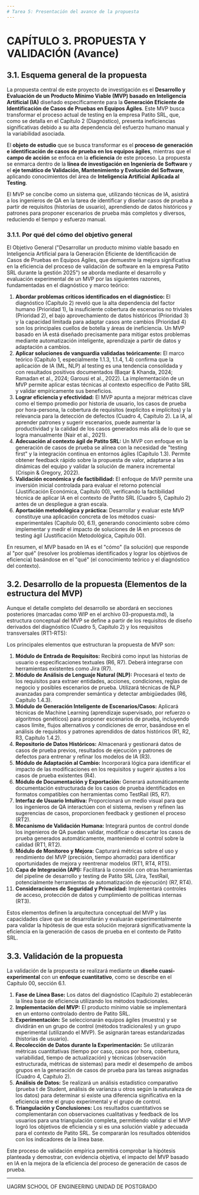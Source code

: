 ```yaml
---
# Tarea 5: Presentación del avance de la propuesta
---
```


# CAPÍTULO 3. PROPUESTA Y VALIDACIÓN (Avance)

## 3.1. Esquema general de la propuesta

La propuesta central de este proyecto de investigación es el **Desarrollo y Evaluación de un Producto Mínimo Viable (MVP) basado en Inteligencia Artificial (IA)** diseñado específicamente para la **Generación Eficiente de Identificación de Casos de Pruebas en Equipos Ágiles**. Este MVP busca transformar el proceso actual de testing en la empresa Patito SRL, que, como se detalla en el Capítulo 2 (Diagnóstico), presenta ineficiencias significativas debido a su alta dependencia del esfuerzo humano manual y la variabilidad asociada.

El **objeto de estudio** que se busca transformar es el **proceso de generación e identificación de casos de prueba en los equipos ágiles**, mientras que el **campo de acción** se enfoca en la **eficiencia** de este proceso. La propuesta se enmarca dentro de la **línea de investigación en Ingeniería de Software** y el **eje temático de Validación, Mantenimiento y Evolución del Software**, aplicando conocimientos del área de **Inteligencia Artificial Aplicada al Testing**.

El MVP se concibe como un sistema que, utilizando técnicas de IA, asistirá a los ingenieros de QA en la tarea de identificar y diseñar casos de prueba a partir de requisitos (historias de usuario), aprendiendo de datos históricos y patrones para proponer escenarios de prueba más completos y diversos, reduciendo el tiempo y esfuerzo manual.

### 3.1.1. Por qué del cómo del objetivo general

El Objetivo General ("Desarrollar un producto mínimo viable basado en Inteligencia Artificial para la Generación Eficiente de Identificación de Casos de Pruebas en Equipos Ágiles, que demuestre la mejora significativa en la eficiencia del proceso de validación de software en la empresa Patito SRL durante la gestión 2025") se aborda mediante el desarrollo y evaluación experimental de un MVP por las siguientes razones, fundamentadas en el diagnóstico y marco teórico:

1.  **Abordar problemas críticos identificados en el diagnóstico:** El diagnóstico (Capítulo 2) reveló que la alta dependencia del factor humano (Prioridad 1), la insuficiente cobertura de escenarios no triviales (Prioridad 2), el bajo aprovechamiento de datos históricos (Prioridad 3) y la capacidad limitada para adaptar casos ante cambios (Prioridad 4) son los principales cuellos de botella y áreas de ineficiencia. Un MVP basado en IA está diseñado precisamente para mitigar estos problemas mediante automatización inteligente, aprendizaje a partir de datos y adaptación a cambios.
2.  **Aplicar soluciones de vanguardia validadas teóricamente:** El marco teórico (Capítulo 1, especialmente 1.1.3, 1.1.4, 1.4) confirma que la aplicación de IA (ML, NLP) al testing es una tendencia consolidada y con resultados positivos documentados (Baqar & Khanda, 2024; Ramadan et al., 2024; Garousi et al., 2022). La implementación de un MVP permite aplicar estas técnicas al contexto específico de Patito SRL y validar empíricamente sus beneficios.
3.  **Lograr eficiencia y efectividad:** El MVP apunta a mejorar métricas clave como el tiempo promedio por historia de usuario, los casos de prueba por hora-persona, la cobertura de requisitos (explícitos e implícitos) y la relevancia para la detección de defectos (Cuadro 4, Capítulo 2). La IA, al aprender patrones y sugerir escenarios, puede aumentar la productividad y la calidad de los casos generados más allá de lo que se logra manualmente (Nair et al., 2021).
4.  **Adecuación al contexto ágil de Patito SRL:** Un MVP con enfoque en la generación de casos de prueba se alinea con la necesidad de "testing first" y la integración continua en entornos ágiles (Capítulo 1.3). Permite obtener feedback rápido sobre la propuesta de valor, adaptarse a las dinámicas del equipo y validar la solución de manera incremental (Crispin & Gregory, 2022).
5.  **Validación económica y de factibilidad:** El enfoque de MVP permite una inversión inicial controlada para evaluar el retorno potencial (Justificación Económica, Capítulo 00), verificando la factibilidad técnica de aplicar IA en el contexto de Patito SRL (Cuadro 5, Capítulo 2) antes de un despliegue a gran escala.
6.  **Aportación metodológica y práctica:** Desarrollar y evaluar este MVP constituye una aplicación concreta de los métodos cuasi-experimentales (Capítulo 00, 6.1), generando conocimiento sobre cómo implementar y medir el impacto de soluciones de IA en procesos de testing ágil (Justificación Metodológica, Capítulo 00).

En resumen, el MVP basado en IA es el "cómo" (la solución) que responde al "por qué" (resolver los problemas identificados y lograr los objetivos de eficiencia) basándose en el "qué" (el conocimiento teórico y el diagnóstico del contexto).

## 3.2. Desarrollo de la propuesta (Elementos de la estructura del MVP)

Aunque el detalle completo del desarrollo se abordará en secciones posteriores (marcadas como WIP en el archivo 03-propuesta.md), la estructura conceptual del MVP se define a partir de los requisitos de diseño derivados del diagnóstico (Cuadro 5, Capítulo 2) y los requisitos transversales (RT1-RT5):

Los principales elementos que estructuran la propuesta de MVP son:

1.  **Módulo de Entrada de Requisitos:** Recibirá como input las historias de usuario o especificaciones textuales (R6, R7). Deberá integrarse con herramientas existentes como Jira (R7).
2.  **Módulo de Análisis de Lenguaje Natural (NLP):** Procesará el texto de los requisitos para extraer entidades, acciones, condiciones, reglas de negocio y posibles escenarios de prueba. Utilizará técnicas de NLP avanzadas para comprender semántica y detectar ambigüedades (R6, Capítulo 1.4.3).
3.  **Módulo de Generación Inteligente de Escenarios/Casos:** Aplicará técnicas de Machine Learning (aprendizaje supervisado, por refuerzo o algoritmos genéticos) para proponer escenarios de prueba, incluyendo casos límite, flujos alternativos y condiciones de error, basándose en el análisis de requisitos y patrones aprendidos de datos históricos (R1, R2, R3, Capítulo 1.4.2).
4.  **Repositorio de Datos Históricos:** Almacenará y gestionará datos de casos de prueba previos, resultados de ejecución y patrones de defectos para entrenar y refinar los modelos de IA (R3).
5.  **Módulo de Adaptación al Cambio:** Incorporará lógica para identificar el impacto de las modificaciones en los requisitos y sugerir ajustes a los casos de prueba existentes (R4).
6.  **Módulo de Documentación y Exportación:** Generará automáticamente documentación estructurada de los casos de prueba identificados en formatos compatibles con herramientas como TestRail (R5, R7).
7.  **Interfaz de Usuario Intuitiva:** Proporcionará un medio visual para que los ingenieros de QA interactúen con el sistema, revisen y refinen las sugerencias de casos, proporcionen feedback y gestionen el proceso (RT2).
8.  **Mecanismo de Validación Humana:** Integrará puntos de control donde los ingenieros de QA puedan validar, modificar o descartar los casos de prueba generados automáticamente, manteniendo el control sobre la calidad (RT1, RT2).
9.  **Módulo de Monitoreo y Mejora:** Capturará métricas sobre el uso y rendimiento del MVP (precisión, tiempo ahorrado) para identificar oportunidades de mejora y reentrenar modelos (RT1, RT4, RT5).
10. **Capa de Integración (API):** Facilitará la conexión con otras herramientas del pipeline de desarrollo y testing de Patito SRL (Jira, TestRail, potencialmente herramientas de automatización de ejecución) (R7, RT4).
11. **Consideraciones de Seguridad y Privacidad:** Implementará controles de acceso, protección de datos y cumplimiento de políticas internas (RT3).

Estos elementos definen la arquitectura conceptual del MVP y las capacidades clave que se desarrollarán y evaluarán experimentalmente para validar la hipótesis de que esta solución mejorará significativamente la eficiencia en la generación de casos de prueba en el contexto de Patito SRL.

## 3.3. Validación de la propuesta

La validación de la propuesta se realizará mediante un **diseño cuasi-experimental** con un **enfoque cuantitativo**, como se describe en el Capítulo 00, sección 6.1.

1.  **Fase de Línea Base:** Los datos del diagnóstico (Capítulo 2) establecerán la línea base de eficiencia utilizando los métodos tradicionales.
2.  **Implementación del MVP:** El producto mínimo viable se implementará en un entorno controlado dentro de Patito SRL.
3.  **Experimentación:** Se seleccionarán equipos ágiles (muestra) y se dividirán en un grupo de control (métodos tradicionales) y un grupo experimental (utilizando el MVP). Se asignarán tareas estandarizadas (historias de usuario).
4.  **Recolección de Datos durante la Experimentación:** Se utilizarán métricas cuantitativas (tiempo por caso, casos por hora, cobertura, variabilidad, tiempo de actualización) y técnicas (observación estructurada, métricas de sistemas) para medir el desempeño de ambos grupos en la generación de casos de prueba para las tareas asignadas (Cuadro 4, Capítulo 2).
5.  **Análisis de Datos:** Se realizará un análisis estadístico comparativo (prueba t de Student, análisis de varianza u otros según la naturaleza de los datos) para determinar si existe una diferencia significativa en la eficiencia entre el grupo experimental y el grupo de control.
6.  **Triangulación y Conclusiones:** Los resultados cuantitativos se complementarán con observaciones cualitativas y feedback de los usuarios para una triangulación completa, permitiendo validar si el MVP logró los objetivos de eficiencia y si es una solución viable y adecuada para el contexto de Patito SRL. Se compararán los resultados obtenidos con los indicadores de la línea base.

Este proceso de validación empírica permitirá comprobar la hipótesis planteada y demostrar, con evidencia objetiva, el impacto del MVP basado en IA en la mejora de la eficiencia del proceso de generación de casos de prueba.

---
UAGRM
SCHOOL OF ENGINEERING
UNIDAD DE POSTGRADO